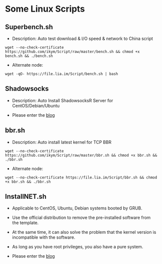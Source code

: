 # Some Linux Scripts

## Superbench.sh
- Description: Auto test download & I/O speed & network to China script

```
wget --no-check-certificate https://github.com/ikym/Script/raw/master/bench.sh && chmod +x bench.sh && ./bench.sh
```

- Alternate node:

```
wget -qO- https://file.lia.im/Script/bench.sh | bash
```

## Shadowsocks
- Description: Auto Install ShadowsocksR Server for CentOS/Debian/Ubuntu

- Please enter the [blog](https://www.mlio.net)

## bbr.sh
- Description: Auto install latest kernel for TCP BBR

```
wget --no-check-certificate https://github.com/ikym/Script/raw/master/bbr.sh && chmod +x bbr.sh && ./bbr.sh
```

- Alternate node:

```
wget --no-check-certificate https://file.lia.im/Script/bbr.sh && chmod +x bbr.sh && ./bbr.sh
```

## InstallNET.sh

 - Applicable to CentOS, Ubuntu, Debian systems booted by GRUB.
 - Use the official distribution to remove the pre-installed software from the template.
 - At the same time, it can also solve the problem that the kernel version is incompatible with the software.
 - As long as you have root privileges, you also have a pure system.
 
 - Please enter the [blog](https://www.mlio.net)
